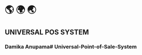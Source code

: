 # :earth_americas: :earth_africa: :earth_asia:

## UNIVERSAL POS SYSTEM
### Damika Anupama# Universal-Point-of-Sale-System
